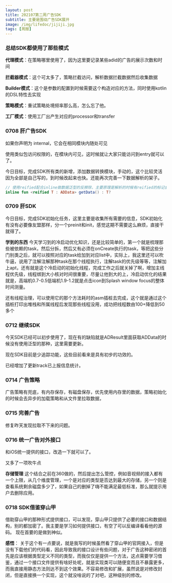 ```yaml
---
layout: post
title: 202107第二周广告SDK
subtitle: 主要是围绕广告SDK展开
image: /img/lifedoc/jijiji.jpg
tags: [周报]
---
```


### 总结SDK都使用了那些模式

**代理模式**：在策略哪里使用了，因为这里要记录某些adid的广告的展示次数和时间

**拦截器模式**：这个可太多了，策略拦截访问，解析数据拦截数据然后收集数据

**Builder模式**：这个是参数的配置到时候需要这个构造对应的方法，同时使用kotlin的DSL特性去实现

**策略模式**：重试策略处境频率那么高，怎么忘了他。

**工厂模式**：使用工厂出产生对应的processor和transfer

### 0708 肝广告SDK

如果你声明为 internal，它会在相同模块内随处可见

使用类似包访问权限的，在模块内可见，这时候就让大家只能访问到entry就可以了。

今日目标，完成SDK所有类的新增，添加数据转换模块，手动的，这个比较灵活因为全部是自己写的，到时候改起来也快。还能再次完善一下数据解析的架子。

```kotlin
// 使用reified配合inline做数据泛型的反擦除，主要原理是解析的时候有reified的标记会存起来原来的变量，Java其实也可以，不然我的泛型也木得用了，相当于kotlin给我的糖吧。爱吃。
inline fun <reified T : ADData> getData() : T?
```

### 0709 肝SDK

今日目标，完成SDK初始化任务，这里主要是收集所有需要的信息，SDK初始化有没有必要像友盟那样，分一个preinit和init，感觉这期不需要这么麻烦，直接干就得了。

**学到的东西**
今天学习到的冷启动优化知识，还是比较简单的，第一个就是梳理那些被依赖的task，然后分拆，然后又有必须在onCreate执行的task，等把这些分门别类之后，就可以按照对应的task给加到对应list中，实际上，我这里还可以吹牛逼，说用了注解注解那种task在那个线程执行，注解task的优先级等等，注解加上apt，还有就是这个冷启动的初始化线程，完成工作之后就关掉了啊，增加主线程优先级，线程绑到大小核对时间很重要，尽量让他到大的上，冷启动优化的结果就是，高端机0.7-0.5低端机1.9-1.2就是点击icon到Splash window focus的整体时间测量。

还有线程治理，可以使用它的那个方法耗时的asm插桩去完成，这个就是通过这个插桩打印出堆栈和所属线程后发现那些线程没用，成功把线程数由100+降低到50多个

### 0712 继续SDK

今天SDK已经可以初步使用了，现在有的缺陷就是ADResult里面获取ADData的时候没有使用泛型的那种，这里需要更新。

现在SDK目前是少追踪功能，这些目前看来是具有初步的功效的。

已经增加了更新track已上报信息统计。

### 0714 广告策略

广告策略有兜底，有内存保存，有磁盘保存，优先使用内存里的数据，策略初始化的时候会去异步的加载策略和从文件里拉取数据，

### 0715 完善广告

修复昨天发现拉取不下来的问题。

### 0716 统一广告对外接口

和iOS统一提供的接口，改造一下就可以了。

又多了一项吹牛点

**存储管理**
这个结合之前在360做的，然后提出怎么管控，例如音视频的接入都有一个上限，从几个维度管理，一个是对应的类型是否达到最大的存储，另一个则是查看系统剩余磁盘多少了，如果自己的删掉了嗨不能满足最低标准，那么就提示用户去删除应用。

### 0718 SDK借鉴穿山甲

借助穿山甲的那种形式提供接口，可以发现，穿山甲只提供了必要的接口和数据结构，别的都加密了。我主要是学习如何提供接口，有空了可以反编译看看他的源码。
现在首要的是做到神似。

**感悟**：
关于这个有一点要说，就是我写的时候虽然看了穿山甲的官网接入，但是没有下载他们的代码看，因此导致我的接口设计有些问题，对于广告这种密闭的首先是应该根据类型定义不同的类型，而我仅仅是提供一个方法，这点需要学习借鉴，通过一个接口文件提供有啥好处呢，就是实现类可以随便变而且不暴露更多，而我直接用静态方法则达不到这个效果。不容易修改和扩展，虽然说是对修改封闭，但是直接换一个实现，这个就没啥说的了对吧，这种级别的修改。


